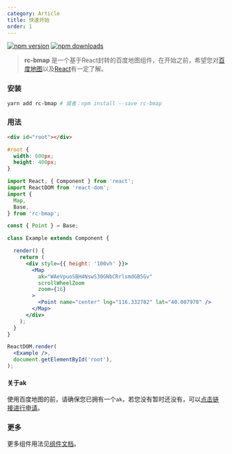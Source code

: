 ```yaml
---
category: Article
title: 快速开始
order: 1
---
```


[![npm version](https://badge.fury.io/js/rc-bmap.svg?_t=20170411)](https://www.npmjs.com/package/rc-bmap)
[![npm downloads](https://img.shields.io/npm/dm/rc-bmap.svg)](https://www.npmjs.com/package/rc-bmap)


> **rc-bmap** 是一个基于React封转的百度地图组件，在开始之前，希望您对[百度地图](http://lbsyun.baidu.com/index.php?title=jspopular3.0)以及[React](https://reactjs.org/docs/getting-started.html)有一定了解。

### 安装

```bash
yarn add rc-bmap # 或者：npm install --save rc-bmap
```

### 用法

```html
<div id="root"></div>
```

```css
#root {
  width: 600px;
  height: 400px;
}
```

```jsx
import React, { Component } from 'react';
import ReactDOM from 'react-dom';
import {
  Map,
  Base,
} from 'rc-bmap';

const { Point } = Base;

class Example extends Component {

  render() {
    return (
      <div style={{ height: '100vh' }}>
        <Map
          ak="WAeVpuoSBH4NswS30GNbCRrlsmdGB5Gv"
          scrollWheelZoom
          zoom={16}
        >
          <Point name="center" lng="116.332782" lat="40.007978" />
        </Map>
      </div>
    );
  }
}

ReactDOM.render(
  <Example />,
  document.getElementById('root'),
);

```

#### 关于ak
使用百度地图的前，请确保您已拥有一个`ak`，若您没有暂时还没有，可以[点击链接进行申请](http://lbsyun.baidu.com/apiconsole/key)。

### 更多

更多组件用法见[组件文档](/components/map)。
